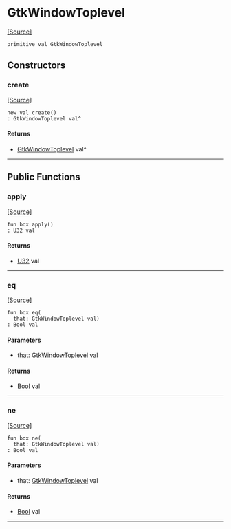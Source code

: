 # GtkWindowToplevel
<span class="source-link">[[Source]](src/gtk3/GtkWindowType.md#L7)</span>
```pony
primitive val GtkWindowToplevel
```

## Constructors

### create
<span class="source-link">[[Source]](src/gtk3/GtkWindowType.md#L7)</span>


```pony
new val create()
: GtkWindowToplevel val^
```

#### Returns

* [GtkWindowToplevel](gtk3-GtkWindowToplevel.md) val^

---

## Public Functions

### apply
<span class="source-link">[[Source]](src/gtk3/GtkWindowType.md#L7)</span>


```pony
fun box apply()
: U32 val
```

#### Returns

* [U32](builtin-U32.md) val

---

### eq
<span class="source-link">[[Source]](src/gtk3/GtkWindowType.md#L7)</span>


```pony
fun box eq(
  that: GtkWindowToplevel val)
: Bool val
```
#### Parameters

*   that: [GtkWindowToplevel](gtk3-GtkWindowToplevel.md) val

#### Returns

* [Bool](builtin-Bool.md) val

---

### ne
<span class="source-link">[[Source]](src/gtk3/GtkWindowType.md#L7)</span>


```pony
fun box ne(
  that: GtkWindowToplevel val)
: Bool val
```
#### Parameters

*   that: [GtkWindowToplevel](gtk3-GtkWindowToplevel.md) val

#### Returns

* [Bool](builtin-Bool.md) val

---

